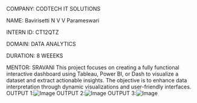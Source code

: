 COMPANY: CODTECH IT SOLUTIONS

NAME: Bavirisetti N V V Parameswari 

INTERN ID: CT12QTZ

DOMAIN: DATA ANALYTICS

DURATION: 8 WEEEKS

MENTOR: SRAVANI
This project focuses on creating a fully functional interactive dashboard using Tableau, Power BI, or Dash to visualize a dataset and extract actionable insights. The objective is to enhance data interpretation through dynamic visualizations and user-friendly interfaces.
OUTPUT 1:![Image](https://github.com/user-attachments/assets/4dcba0c5-4731-4cde-b528-ee8319802002)
OUTPUT 2:![Image](https://github.com/user-attachments/assets/4da8e4d9-43a9-46ee-a22e-94ff857dfa06)
OUTPUT 3:![Image](https://github.com/user-attachments/assets/6585434b-f8cb-4530-bd68-c3a1375d097b)
